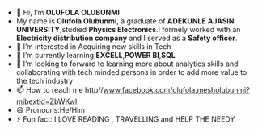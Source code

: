  -  👋 Hi, I’m **OLUFOLA OLUBUNMI**
-  My name is **Olufola Olubunmi**, a graduate of **ADEKUNLE AJASIN UNIVERSITY**,studied **Physics Electronics**.I formely worked with an **Electricity distribution company** and I served as a **Safety officer**.
- 👀 I’m interested in Acquiring new skills in Tech
- 🌱 I’m currently learning **EXCELL**,**POWER BI**,**SQL**
- 💞️ I’m looking to forward to learning more about analytics skills and collaborating with tech minded persons in order to add more value to the tech industry
- 📫 How to reach me http//www.facebook.com/olufola.mesholubunmi?mibextid=ZbWKwl
- 😄 Pronouns:He/Him
- ⚡ Fun fact: I LOVE READING , TRAVELLING and HELP THE NEEDY

<!---
olufolaolubunmi/olufolaolubunmi is a ✨ special ✨ repository because its `README.md` (this file) appears on your GitHub profile.
You can click the Preview link to take a look at your changes.
--->
